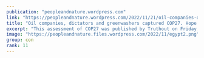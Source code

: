 ```yaml
---
publication: "peopleandnature.wordpress.com"
link: "https://peopleandnature.wordpress.com/2022/11/21/oil-companies-dictators-and-greenwashers-captured-cop27-hope-lies-in-movements-outside-the-talks/"
title: "Oil companies, dictators and greenwashers captured COP27. Hope lies in movements outside the talks"
excerpt: "This assessment of COP27 was published by Truthout on Friday, and the agreement struck yesterday doesn’t change the main points. Headlines yesterday welcomed the fund for loss and damage – but so f…"
image: "https://peopleandnature.files.wordpress.com/2022/11/egypt2.png"
group: con
rank: 11
---
```

